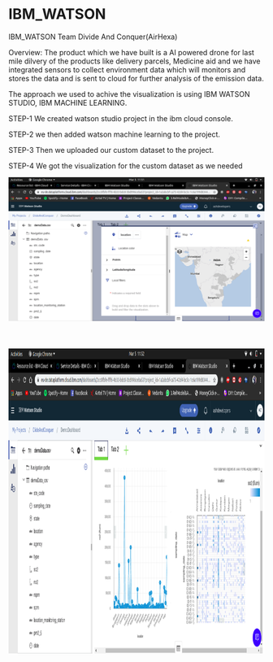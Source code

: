 # IBM_WATSON
IBM_WATSON Team Divide And Conquer(AirHexa)

Overview:
  The product which we have built is a AI powered drone for last mile dilvery of the products like delivery parcels, Medicine aid and we have integrated sensors to collect environment data which will monitors and stores the data and is sent to cloud for further analysis of the emission data.
  
  The approach we used to achive the visualization is using IBM WATSON STUDIO, IBM MACHINE LEARNING.
  
  STEP-1
    We created watson studio project in the ibm cloud console. 
    
  STEP-2
    we then added watson machine learning to the project.
    
  STEP-3
   Then we uploaded our custom dataset to the project.
    
  STEP-4
    We got the visualization for the custom dataset as we needed
    
   <p align="center">
  <img src="/Screenshot from 2020-03-05 11-51-54.png" title="Line Graph and Confusion Matrix">
  </br></br></br></br>
  <img src="/Screenshot from 2020-03-05 11-52-09.png" width="750" height="600" title="hover text">
  </br>
  </p>
   
  
